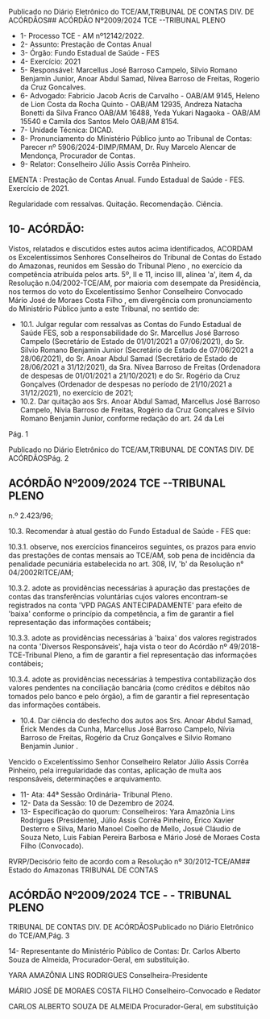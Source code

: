 Publicado  no  Diário  Eletrônico do TCE/AM,TRIBUNAL DE CONTAS DIV. DE ACÓRDÃOS## ACÓRDÃO Nº2009/2024  TCE --TRIBUNAL PLENO

- 1- Processo TCE - AM nº12142/2022.
- 2- Assunto: Prestação de Contas Anual
- 3- Órgão: Fundo Estadual de Saúde - FES
- 4- Exercício: 2021
- 5- Responsável: Marcellus  José  Barroso  Campelo,  Silvio  Romano  Benjamin  Junior, Anoar Abdul Samad, Nívea Barroso de Freitas, Rogerio da Cruz Goncalves.
- 6- Advogado: Fabricio Jacob Acris de Carvalho - OAB/AM 9145, Heleno de Lion Costa da  Rocha  Quinto  -  OAB/AM  12935,  Andreza  Natacha  Bonetti  da  Silva  Franco  OAB/AM 16488, Yeda Yukari Nagaoka - OAB/AM 15540 e Camila dos Santos Melo OAB/AM 8154.
- 7- Unidade Técnica: DICAD.
- 8- Pronunciamento  do  Ministério  Público  junto  ao  Tribunal  de  Contas: Parecer  nº 5906/2024-DIMP/RMAM,  Dr.  Ruy  Marcelo  Alencar  de  Mendonça,  Procurador  de Contas.
- 9- Relator: Conselheiro Júlio Assis Corrêa Pinheiro.

EMENTA : Prestação de Contas Anual. Fundo Estadual de Saúde - FES. Exercício de 2021.

Regularidade com ressalvas. Quitação. Recomendação. Ciência.

## 10-  ACÓRDÃO:

Vistos, relatados e discutidos estes autos acima identificados, ACORDAM os Excelentíssimos Senhores Conselheiros do Tribunal de Contas do Estado do Amazonas, reunidos em Sessão do Tribunal Pleno , no exercício da competência atribuída pelos arts. 5º,  II  e  11,  inciso  III,  alínea  'a',  item  4,  da  Resolução  n.04/2002-TCE/AM, por  maioria com  desempate  da  Presidência, nos  termos  do  voto  do  Excelentíssimo  Senhor Conselheiro  Convocado  Mário  José  de  Moraes  Costa  Filho , em  divergência com pronunciamento do Ministério Público junto a este Tribunal, no sentido de:

- 10.1. Julgar regular com ressalvas as Contas do Fundo Estadual de Saúde FES, sob a responsabilidade do Sr. Marcellus José Barroso Campelo (Secretário  de  Estado  de  01/01/2021  a  07/06/2021),  do Sr.  Silvio Romano  Benjamin  Junior (Secretário  de  Estado  de  07/06/2021  a 28/06/2021),  do Sr.  Anoar  Abdul  Samad (Secretário  de  Estado  de 28/06/2021 a 31/12/2021), da Sra. Nívea Barroso de Freitas (Ordenadora  de  despesas  de  01/01/2021  a  21/10/2021)  e  do Sr. Rogério  da  Cruz  Gonçalves (Ordenador  de  despesas  no  período  de 21/10/2021 a 31/12/2021), no exercício de 2021;
- 10.2. Dar quitação aos Srs. Anoar Abdul Samad, Marcellus José Barroso Campelo,  Nívia  Barroso  de  Freitas,  Rogério  da  Cruz  Gonçalves  e Silvio  Romano Benjamin Junior, conforme redação do art. 24 da Lei

Pág. 1

Publicado  no  Diário  Eletrônico do TCE/AM,TRIBUNAL DE CONTAS DIV. DE ACÓRDÃOSPág. 2

## ACÓRDÃO Nº2009/2024  TCE --TRIBUNAL PLENO

n.º 2.423/96;

10.3. Recomendar à atual gestão do Fundo Estadual de Saúde - FES que:

10.3.1. observe,  nos  exercícios  financeiros  seguintes,  os  prazos para envio das prestações de contas mensais ao TCE/AM, sob pena de incidência da penalidade pecuniária estabelecida no art. 308, IV, 'b' da Resolução n° 04/2002RITCE/AM;

10.3.2. adote as providências necessárias à apuração das prestações  de  contas  das  transferências  voluntárias  cujos valores  encontram-se  registrados  na  conta  'VPD  PAGAS ANTECIPADAMENTE'  para  efeito  de  'baixa'  conforme  o princípio da competência, a fim de garantir a fiel representação das informações contábeis;

10.3.3. adote  as  providências  necessárias  à  'baixa'  dos  valores registrados  na  conta 'Diversos  Responsáveis', haja vista  o teor  do  Acórdão  nº  49/2018-TCE-Tribunal  Pleno,  a  fim  de garantir a fiel representação das informações contábeis;

10.3.4. adote as providências necessárias à tempestiva contabilização dos valores pendentes na conciliação bancária (como créditos e débitos não tomados pelo banco e  pelo  órgão),  a  fim  de  garantir  a  fiel  representação  das informações contábeis.

- 10.4. Dar ciência do desfecho dos autos aos Srs. Anoar Abdul Samad, Érick Mendes da Cunha, Marcellus José Barroso Campelo, Nívia Barroso de Freitas,  Rogério  da  Cruz  Gonçalves  e  Silvio  Romano  Benjamin Junior .

Vencido  o  Excelentíssimo  Senhor  Conselheiro  Relator  Júlio  Assis  Corrêa Pinheiro, pela irregularidade das contas, aplicação de multa aos responsáveis, determinações e arquivamento.

- 11-  Ata: 44ª Sessão Ordinária- Tribunal Pleno.
- 12-  Data da Sessão: 10 de Dezembro de 2024.
- 13-  Especificação do quorum: Conselheiros: Yara Amazônia Lins Rodrigues (Presidente), Júlio Assis Corrêa Pinheiro, Érico Xavier Desterro e Silva, Mario Manoel Coelho de Mello, Josué Cláudio de Souza Neto, Luis Fabian Pereira Barbosa e Mário José de Moraes Costa Filho (Convocado).

RVRP/Decisório feito de acordo com a Resolução nº 30/2012-TCE/AM## Estado do Amazonas TRIBUNAL DE CONTAS

## ACÓRDÃO Nº2009/2024  TCE - - TRIBUNAL PLENO

TRIBUNAL DE CONTAS DIV. DE ACÓRDÃOSPublicado  no  Diário  Eletrônico do TCE/AM,Pág. 3

14-  Representante  do  Ministério  Público  de  Contas: Dr.  Carlos  Alberto  Souza  de Almeida, Procurador-Geral, em substituição.

YARA AMAZÔNIA LINS RODRIGUES Conselheira-Presidente

MÁRIO JOSÉ DE MORAES COSTA FILHO Conselheiro-Convocado e Redator

CARLOS ALBERTO SOUZA DE ALMEIDA Procurador-Geral, em substituição